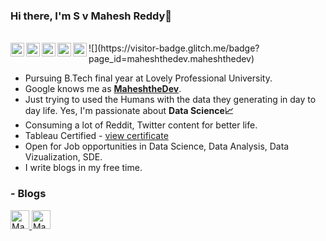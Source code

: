 ### Hi there, I'm S v Mahesh Reddy👋
<br />
<a href="https://twitter.com/maheshthedev">
  <img align="left" alt="Mahesh Sv| Twitter" width="22px" src="https://cdn.jsdelivr.net/npm/simple-icons@v3/icons/twitter.svg" />
</a>
<a href="https://www.linkedin.com/in/maheshthedev/">
  <img align="left" alt="Linkedin" width="22px" src="https://cdn.jsdelivr.net/npm/simple-icons@v3/icons/linkedin.svg" />
</a>
<a href="https://t.me/maheshthedev">
  <img align="left" alt="Telegram" width="22px" src="https://cdn.jsdelivr.net/npm/simple-icons@v3/icons/telegram.svg" />
</a>
<a href="https://www.instagram.com/maheshthedev/">
  <img align="left" alt="Instagram" width="22px" src="https://cdn.jsdelivr.net/npm/simple-icons@v3/icons/instagram.svg" />
</a>
<a href="https://www.reddit.com/maheshthedev/">
  <img align="left" alt=" Reddit" width="22px" src="https://cdn.jsdelivr.net/npm/simple-icons@v3/icons/reddit.svg" />
</a>
![](https://visitor-badge.glitch.me/badge?page_id=maheshthedev.maheshthedev)
<br />


* Pursuing B.Tech final year at Lovely Professional University.
* Google knows me as [**MaheshtheDev**](https://www.google.com/search?q=maheshthedev). 
* Just trying to used the Humans with the data they generating in day to day life. Yes, I'm passionate about **Data Science📈**
* Consuming a lot of Reddit, Twitter content for better life.
* Tableau Certified - [view certificate](https://verify.skilljar.com/c/ct5qhpm9fqyc)
* Open for Job opportunities in Data Science, Data Analysis, Data Vizualization, SDE.
* I write blogs in my free time.
### - Blogs 
<a href="https://dev.to/maheshthedev">
  <img src="https://d2fltix0v2e0sb.cloudfront.net/dev-badge.svg" alt="Mahesh Sv's DEV Profile" height="30" width="30">
</a> 
<a href="https://medium.com/@maheshthedev">
  <img src="https://miro.medium.com/max/3150/1*6_fgYnisCa9V21mymySIvA.png" alt="Mahesh Sv's Medium Profile" height="30" width="30">
</a>
